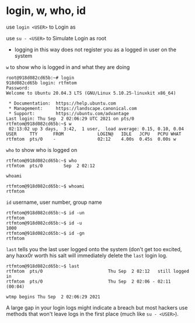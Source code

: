 # login, w, who, id 

use `login <USER>` to Login as <USER>

use `su - <USER>` to Simulate <USER> Login as root
  * logging in this way does not register you as a logged in user on the system

`w` to show who is logged in and what they are doing

```
root@918d082cd65b:~# login
918d082cd65b login: rtfmtom
Password: 
Welcome to Ubuntu 20.04.3 LTS (GNU/Linux 5.10.25-linuxkit x86_64)

 * Documentation:  https://help.ubuntu.com
 * Management:     https://landscape.canonical.com
 * Support:        https://ubuntu.com/advantage
Last login: Thu Sep  2 02:06:29 UTC 2021 on pts/0
rtfmtom@918d082cd65b:~$ w
 02:13:02 up 3 days,  3:42,  1 user,  load average: 0.15, 0.10, 0.04
USER     TTY      FROM             LOGIN@   IDLE   JCPU   PCPU WHAT
rtfmtom  pts/0    -                02:12    4.00s  0.45s  0.00s w
```

`who` to show who is logged on
```
rtfmtom@918d082cd65b:~$ who
rtfmtom  pts/0        Sep  2 02:12
```

`whoami`
```
rtfmtom@918d082cd65b:~$ whoami
rtfmtom
```

`id` username, user number, group name
```
rtfmtom@918d082cd65b:~$ id -un
rtfmtom
rtfmtom@918d082cd65b:~$ id -u
1000
rtfmtom@918d082cd65b:~$ id -gn
rtfmtom
```

`last` tells you the last user logged onto the system (don't get too excited, any haxx0r worth his salt will immediately delete the `last` login log. 
```
rtfmtom@918d082cd65b:~$ last
rtfmtom  pts/0                         Thu Sep  2 02:12   still logged in
rtfmtom  pts/0                         Thu Sep  2 02:06 - 02:11  (00:04)

wtmp begins Thu Sep  2 02:06:29 2021
```
A large gap in your login logs might indicate a breach but most hackers use methods that won't leave logs in the first place (much like `su - <USER>`).

